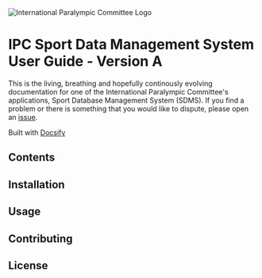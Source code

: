 <img class="no-border" src="img/ipc_logo_500.jpg" alt="International Paralympic Committee Logo">

# IPC Sport Data Management System User Guide - Version A

This is the living, breathing and hopefully continously evolving documentation for one of the International Paralympic Committee's applications, Sport Database Management System (SDMS). If you find a problem or there is something that you would like to dispute, please open an [issue](https://github.com/paralympics/sdms-user-guide/issues).

Built with [Docsify](https://docsify.js.org)

## Contents

## Installation

## Usage

## Contributing

## License
